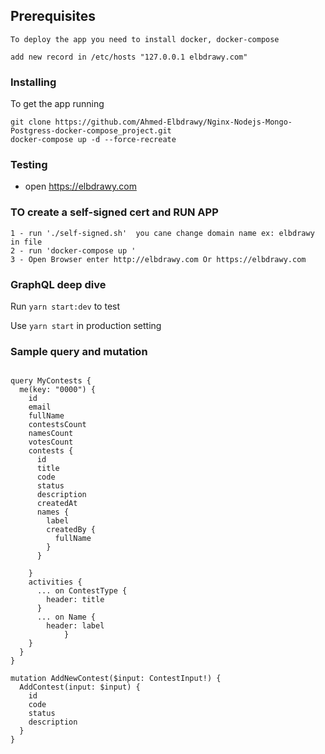 ## Prerequisites
```
To deploy the app you need to install docker, docker-compose

add new record in /etc/hosts "127.0.0.1 elbdrawy.com"
```

### Installing

To get the app running

```
git clone https://github.com/Ahmed-Elbdrawy/Nginx-Nodejs-Mongo-Postgress-docker-compose_project.git
docker-compose up -d --force-recreate
```

### Testing
- open https://elbdrawy.com  


### TO create a self-signed cert  and RUN APP
```
1 - run './self-signed.sh'  you cane change domain name ex: elbdrawy in file
2 - run 'docker-compose up '
3 - Open Browser enter http://elbdrawy.com Or https://elbdrawy.com
```

### GraphQL deep dive

Run `yarn start:dev` to test

Use `yarn start` in production setting

### Sample query and mutation
```

query MyContests {
  me(key: "0000") {
    id
    email
    fullName
    contestsCount
    namesCount
    votesCount
    contests {
      id
      title
      code
      status
      description
      createdAt
      names {
        label
        createdBy {
          fullName
        }
      }
    
    }
    activities {
      ... on ContestType {
        header: title
      }
      ... on Name {
        header: label
			}
    }
  }
}

mutation AddNewContest($input: ContestInput!) {
  AddContest(input: $input) {
    id
    code
    status
    description
  }
} 

```
